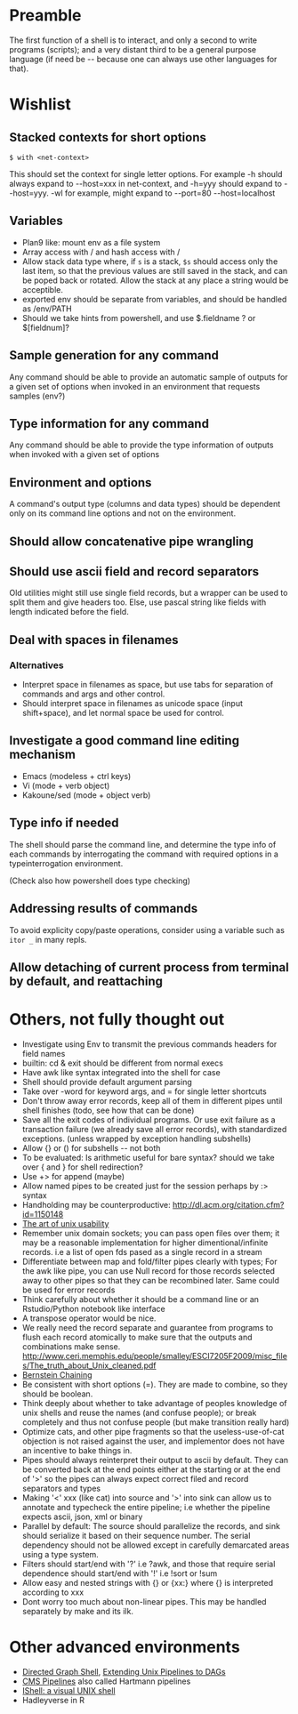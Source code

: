 # Preamble

The first function of a shell is to interact, and only a second to write programs (scripts); and a very distant third to be a general purpose language (if need be -- because one can always use other languages for that).

# Wishlist

## Stacked contexts for short options

```
$ with <net-context>
```
This should set the context for single letter options. For example -h should always expand to --host=xxx in net-context, and -h=yyy should expand to --host=yyy. -wl for example, might expand to --port=80 --host=localhost

## Variables

* Plan9 like: mount env as a file system
* Array access with /<n> and hash access with /<key>
* Allow stack data type where, if `s` is a stack, `$s` should access only the last item, so that the previous values are still saved in the stack, and can be poped back or rotated. Allow the stack at any place a string would be acceptible.
* exported env should be separate from variables, and should be handled as /env/PATH
* Should we take hints from powershell, and use $.fieldname ? or $[fieldnum]?

## Sample generation for any command

Any command should be able to provide an automatic sample of outputs for a given set of options when invoked in an environment that requests samples (env?)

## Type information for any command

Any command should be able to provide the type information of outputs when invoked with a given set of options

## Environment and options

A command's output type (columns and data types) should be dependent only on its command line options and not on the environment.

## Should allow concatenative pipe wrangling

## Should use ascii field and record separators

Old utilities might still use single field records, but a wrapper can be used to split them and give headers too. Else, use pascal string like fields with length indicated before the field.

## Deal with spaces in filenames

### Alternatives

* Interpret space in filenames as space, but use tabs for separation of commands and args and other control.
* Should interpret space in filenames as unicode space (input shift+space), and let normal space be used for control.

## Investigate a good command line editing mechanism

* Emacs (modeless + ctrl keys)
* Vi  (mode + verb object)
* Kakoune/sed (mode + object verb)

## Type info if needed

The shell should parse the command line, and determine the type info of each commands by interrogating the command with required options in a typeinterrogation environment.

(Check also how powershell does type checking)

## Addressing results of commands

To avoid explicity copy/paste operations, consider using a variable such as `itor _` in many repls.

## Allow detaching of current process from terminal by default, and reattaching

# Others, not fully thought out

* Investigate using Env to transmit the previous commands headers for field names
* builtin: cd & exit should be different from normal execs
* Have awk like syntax integrated into the shell for case
* Shell should provide default argument parsing
* Take over -word for keyword args, and = for single letter shortcuts
* Don't throw away error records, keep all of them in different pipes until shell finishes (todo, see how that can be done)
* Save all the exit codes of individual programs. Or use exit failure as a transaction failure (we already save all error records), with standardized exceptions. (unless wrapped by exception handling subshells)
* Allow {} or () for subshells -- not both
* To be evaluated: Is arithmetic useful for bare syntax? should we take over { and } for shell redirection?
* Use +> for append (maybe)
* Allow named pipes to be created just for the session perhaps by :> syntax
* Handholding may be counterproductive: http://dl.acm.org/citation.cfm?id=1150148
* [The art of unix usability](http://www.catb.org/~esr/writings/taouu/taouu.html)
* Remember unix domain sockets; you can pass open files over them; it may be a reasonable implementation for higher dimentional/infinite records. i.e a list of open fds pased as a single record in a stream
* Differentiate between map and fold/filter pipes clearly with types; For the awk like pipe, you can use Null record for those records selected away to other pipes so that they can be recombined later. Same could be used for error records
* Think carefully about whether it should be a command line or an Rstudio/Python notebook like interface
* A transpose operator would be nice.
* We really need the record separate and guarantee from programs to flush each record atomically to make sure that the outputs and combinations make sense.
http://www.ceri.memphis.edu/people/smalley/ESCI7205F2009/misc_files/The_truth_about_Unix_cleaned.pdf
* [Bernstein Chaining](http://www.catb.org/~esr/writings/taoup/html/ch06s06.html)
* Be consistent with short options (=). They are made to combine, so they should be boolean.
* Think deeply about whether to take advantage of peoples knowledge of unix shells and reuse the names (and confuse people); or break completely and thus not confuse people (but make transition really hard)
* Optimize cats, and other pipe fragments so that the useless-use-of-cat objection is not raised against the user, and implementor does not have an incentive to bake things in.
* Pipes should always reinterpret their output to ascii by default. They can be converted back at the end points either at the starting or at the end of '>' so the pipes can always expect correct filed and record separators and types
* Making '<' xxx (like cat) into source and '>' into sink can allow us to annotate and typecheck the entire pipeline; i.e whether the pipeline expects ascii, json, xml or binary
* Parallel by default: The source should parallelize the records, and sink should serialize it based on their sequence number. The serial dependency should not be allowed except in carefully demarcated areas using a type system.
* Filters should start/end with '?' i.e ?awk, and those that require serial dependence should start/end with '!' i.e !sort or !sum
* Allow easy and nested strings with {} or {xx:} where {} is interpreted according to xxx
* Dont worry too much about non-linear pipes. This may be handled separately by make and its ilk.



# Other advanced environments

* [Directed Graph Shell](https://github.com/dspinellis/dgsh), [Extending Unix Pipelines to DAGs](https://ieeexplore.ieee.org/document/7903579/)
* [CMS Pipelines](http://vm.marist.edu/~pipeline/) also called Hartmann pipelines
* [IShell: a visual UNIX shell](http://dl.acm.org/citation.cfm?id=97274)
* Hadleyverse in R
